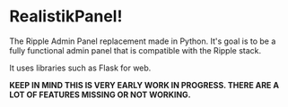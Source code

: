 # RealistikPanel!
The Ripple Admin Panel replacement made in Python. It's goal is to be a fully functional admin panel that is compatible with the Ripple stack.

It uses libraries such as Flask for web.

**KEEP IN MIND THIS IS VERY EARLY WORK IN PROGRESS. THERE ARE A LOT OF FEATURES MISSING OR NOT WORKING.**